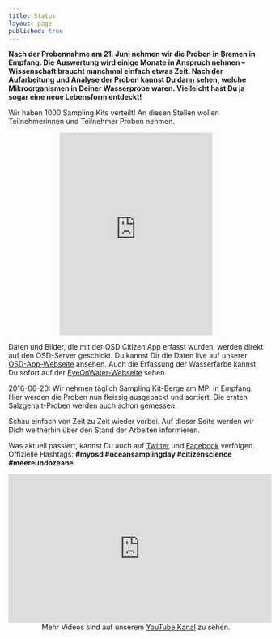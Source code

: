 ```yaml
---
title: Status
layout: page
published: true
---
```



**Nach der Probennahme am 21. Juni nehmen wir die Proben in Bremen in Empfang. Die Auswertung wird einige Monate in Anspruch nehmen – Wissenschaft braucht manchmal einfach etwas Zeit. Nach der Aufarbeitung und Analyse der Proben kannst Du dann sehen, welche Mikroorganismen in Deiner Wasserprobe waren. Vielleicht hast Du ja sogar eine neue Lebensform entdeckt!**

Wir haben 1000 Sampling Kits verteilt! An diesen Stellen wollen Teilnehmerinnen und Teilnehmer Proben nehmen.

<div align="center">
<iframe width="60%" height="400" frameborder="0" scrolling="no" allowtransparency="true" src="https://mapalist.com/map/587826" ></iframe>
</div>


Daten und Bilder, die mit der OSD Citizen App erfasst wurden, werden direkt auf den OSD-Server geschickt. Du kannst Dir die Daten live auf unserer [OSD-App-Webseite](https://mb3is.megx.net/osd-app/samples) ansehen. Auch die Erfassung der Wasserfarbe kannst Du sofort auf der [EyeOnWater-Webseite](http://www.eyeonwater.org.color) sehen.

<!--[![Citizen App samples]({{site.baseurl}}/assets/images/app_samples_page.png)](http://mb3is.megx.net/osd-app/samples) -->

2016-06-20: Wir nehmen täglich Sampling Kit-Berge am MPI in Empfang. Hier werden die Proben nun fleissig ausgepackt und sortiert. Die ersten Salzgehalt-Proben werden auch schon gemessen.

Schau einfach von Zeit zu Zeit wieder vorbei. Auf dieser Seite werden wir Dich weitherhin über den Stand der Arbeiten informieren.

Was aktuell passiert, kannst Du auch auf [Twitter](https://twitter.com/Micro_B3) und [Facebook](https://www.facebook.com/microb3osd) verfolgen. Offizielle Hashtags: **#myosd #oceansamplingday #citizenscience #meereundozeane**

<div class="block">
<iframe width="520" height="293" src="https://www.youtube.com/embed/5vpKlkzusE8" frameborder="0" allowfullscreen></iframe>
</div>

<div align="center">
Mehr Videos sind auf unserem <a href="https://www.youtube.com/channel/UCFrDqNblLC2qZoLIOuM0lnQ">YouTube Kanal</a> zu sehen.
</div>
